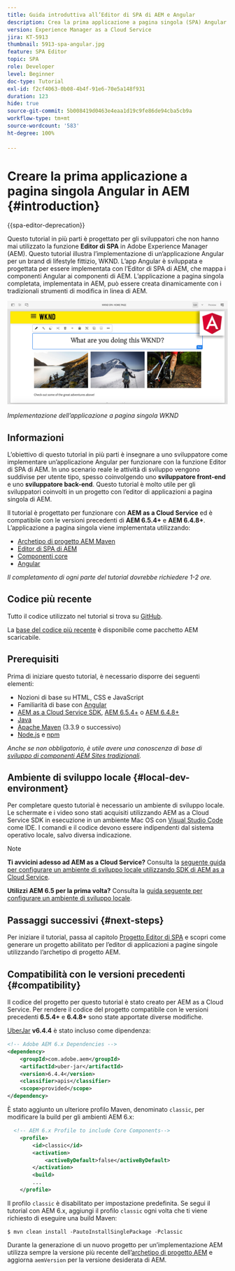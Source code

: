 ```yaml
---
title: Guida introduttiva all’Editor di SPA di AEM e Angular
description: Crea la prima applicazione a pagina singola (SPA) Angular modificabile in Adobe Experience Manager (AEM) con l’applicazione a pagina singola WKND.
version: Experience Manager as a Cloud Service
jira: KT-5913
thumbnail: 5913-spa-angular.jpg
feature: SPA Editor
topic: SPA
role: Developer
level: Beginner
doc-type: Tutorial
exl-id: f2cf4063-0b08-4b4f-91e6-70e5a148f931
duration: 123
hide: true
source-git-commit: 5b008419d0463e4eaa1d19c9fe86de94cba5cb9a
workflow-type: tm+mt
source-wordcount: '583'
ht-degree: 100%

---
```


# Creare la prima applicazione a pagina singola Angular in AEM {#introduction}

{{spa-editor-deprecation}}

Questo tutorial in più parti è progettato per gli sviluppatori che non hanno mai utilizzato la funzione **Editor di SPA** in Adobe Experience Manager (AEM). Questo tutorial illustra l’implementazione di un’applicazione Angular per un brand di lifestyle fittizio, WKND. L’app Angular è sviluppata e progettata per essere implementata con l’Editor di SPA di AEM, che mappa i componenti Angular ai componenti di AEM. L’applicazione a pagina singola completata, implementata in AEM, può essere creata dinamicamente con i tradizionali strumenti di modifica in linea di AEM.

![Applicazione a pagina singola finale implementata](assets/wknd-spa-implementation.png)

*Implementazione dell’applicazione a pagina singola WKND*

## Informazioni

L’obiettivo di questo tutorial in più parti è insegnare a uno sviluppatore come implementare un’applicazione Angular per funzionare con la funzione Editor di SPA di AEM. In uno scenario reale le attività di sviluppo vengono suddivise per utente tipo, spesso coinvolgendo uno **sviluppatore front-end** e uno **sviluppatore back-end**. Questo tutorial è molto utile per gli sviluppatori coinvolti in un progetto con l’editor di applicazioni a pagina singola di AEM.

Il tutorial è progettato per funzionare con **AEM as a Cloud Service** ed è compatibile con le versioni precedenti di **AEM 6.5.4+** e **AEM 6.4.8+**. L’applicazione a pagina singola viene implementata utilizzando:

* [Archetipo di progetto AEM Maven](https://experienceleague.adobe.com/docs/experience-manager-core-components/using/developing/archetype/overview.html?lang=it)
* [Editor di SPA di AEM](https://experienceleague.adobe.com/docs/experience-manager-65/developing/headless/spas/spa-walkthrough.html?lang=it#content-editing-experience-with-spa)
* [Componenti core](https://experienceleague.adobe.com/docs/experience-manager-core-components/using/introduction.html?lang=it)
* [Angular](https://angular.io/)

*Il completamento di ogni parte del tutorial dovrebbe richiedere 1-2 ore.*

## Codice più recente

Tutto il codice utilizzato nel tutorial si trova su [GitHub](https://github.com/adobe/aem-guides-wknd-spa).

La [base del codice più recente](https://github.com/adobe/aem-guides-wknd-spa/releases) è disponibile come pacchetto AEM scaricabile.

## Prerequisiti

Prima di iniziare questo tutorial, è necessario disporre dei seguenti elementi:

* Nozioni di base su HTML, CSS e JavaScript
* Familiarità di base con [Angular](https://angular.io/)
* [AEM as a Cloud Service SDK](https://experienceleague.adobe.com/docs/experience-manager-learn/cloud-service/local-development-environment-set-up/aem-runtime.html?lang=it#download-the-aem-as-a-cloud-service-sdk), [AEM 6.5.4+](https://helpx.adobe.com/it/experience-manager/aem-releases-updates.html#65) o [AEM 6.4.8+](https://helpx.adobe.com/it/experience-manager/aem-releases-updates.html#64)
* [Java](https://downloads.experiencecloud.adobe.com/content/software-distribution/en/general.html)
* [Apache Maven](https://maven.apache.org/) (3.3.9 o successivo)
* [Node.js](https://nodejs.org/it/) e [npm](https://www.npmjs.com/)

*Anche se non obbligatorio, è utile avere una conoscenza di base di [sviluppo di componenti AEM Sites tradizionali](https://experienceleague.adobe.com/it/docs/experience-manager-learn/getting-started-wknd-tutorial-develop/overview).*

## Ambiente di sviluppo locale {#local-dev-environment}

Per completare questo tutorial è necessario un ambiente di sviluppo locale. Le schermate e i video sono stati acquisiti utilizzando AEM as a Cloud Service SDK in esecuzione in un ambiente Mac OS con [Visual Studio Code](https://code.visualstudio.com/) come IDE. I comandi e il codice devono essere indipendenti dal sistema operativo locale, salvo diversa indicazione.

>[!NOTE]
>
> **Ti avvicini adesso ad AEM as a Cloud Service?** Consulta la [seguente guida per configurare un ambiente di sviluppo locale utilizzando SDK di AEM as a Cloud Service](https://experienceleague.adobe.com/it/docs/experience-manager-learn/cloud-service/local-development-environment-set-up/overview).
>
> **Utilizzi AEM 6.5 per la prima volta?** Consulta la [guida seguente per configurare un ambiente di sviluppo locale](https://experienceleague.adobe.com/docs/experience-manager-learn/foundation/development/set-up-a-local-aem-development-environment.html?lang=it).

## Passaggi successivi {#next-steps}

Per iniziare il tutorial, passa al capitolo [Progetto Editor di SPA](create-project.md) e scopri come generare un progetto abilitato per l’editor di applicazioni a pagine singole utilizzando l’archetipo di progetto AEM.

## Compatibilità con le versioni precedenti {#compatibility}

Il codice del progetto per questo tutorial è stato creato per AEM as a Cloud Service. Per rendere il codice del progetto compatibile con le versioni precedenti **6.5.4+** e **6.4.8+** sono state apportate diverse modifiche.

[UberJar](https://experienceleague.adobe.com/docs/experience-manager-65/developing/devtools/ht-projects-maven.html?lang=it#what-is-the-uberjar) **v6.4.4** è stato incluso come dipendenza:

```xml
<!-- Adobe AEM 6.x Dependencies -->
<dependency>
    <groupId>com.adobe.aem</groupId>
    <artifactId>uber-jar</artifactId>
    <version>6.4.4</version>
    <classifier>apis</classifier>
    <scope>provided</scope>
</dependency>
```

È stato aggiunto un ulteriore profilo Maven, denominato `classic`, per modificare la build per gli ambienti AEM 6.x:

```xml
  <!-- AEM 6.x Profile to include Core Components-->
    <profile>
        <id>classic</id>
        <activation>
            <activeByDefault>false</activeByDefault>
        </activation>
        <build>
        ...
    </profile>
```

Il profilo `classic` è disabilitato per impostazione predefinita. Se segui il tutorial con AEM 6.x, aggiungi il profilo `classic` ogni volta che ti viene richiesto di eseguire una build Maven:

```shell
$ mvn clean install -PautoInstallSinglePackage -Pclassic
```

Durante la generazione di un nuovo progetto per un’implementazione AEM utilizza sempre la versione più recente dell’[archetipo di progetto AEM](https://github.com/adobe/aem-project-archetype) e aggiorna `aemVersion` per la versione desiderata di AEM.
